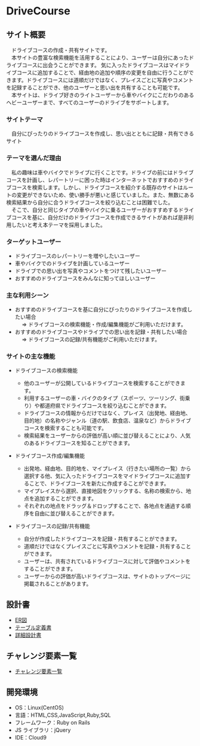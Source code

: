 # DriveCourse

## サイト概要

&emsp;ドライブコースの作成・共有サイトです。<br>
&emsp;本サイトの豊富な検索機能を活用することにより、ユーザーは自分にあったドライブコースに出会うことができます。
気に入ったドライブコースはマイドライブコースに追加することで、経由地の追加や順序の変更を自由に行うことができます。ドライブコースには道順だけではなく、プレイスごとに写真やコメントを記録することができ、他のユーザーと思い出を共有することも可能です。<br>
&emsp;本サイトは、ドライブ好きのライトユーザーから車やバイクにこだわりのあるヘビーユーザーまで、すべてのユーザーのドライブをサポートします。

### サイトテーマ

&emsp;自分にぴったりのドライブコースを作成し、思い出とともに記録・共有できるサイト

### テーマを選んだ理由

&emsp;私の趣味は車やバイクでドライブに行くことです。ドライブの前にはドライブコースを計画し、レパートリーに困った時はインターネットでおすすめのドライブコースを検索します。しかし、ドライブコースを紹介する既存のサイトはルートの変更ができないため、使い勝手が悪いと感じていました。また、無数にある検索結果から自分に合うドライブコースを絞り込むことは困難でした。<br>
&emsp;そこで、自分と同じタイプの車やバイクに乗るユーザーがおすすめするドライブコースを基に、自分だけのドライブコースを作成できるサイトがあれば是非利用したいと考え本テーマを採用しました。

### ターゲットユーザー

- ドライブコースのレパートリーを増やしたいユーザー
- 車やバイクでのドライブを計画しているユーザー
- ドライブでの思い出を写真やコメントをつけて残したいユーザー
- おすすめのドライブコースをみんなに知ってほしいユーザー

### 主な利用シーン

- おすすめのドライブコースを基に自分にぴったりのドライブコースを作成したい場合
  <br>　 ⇒ ドライブコースの検索機能・作成/編集機能がご利用いただけます。
- おすすめのドライブコースやドライブでの思い出を記録・共有したい場合
  <br>　 ⇒ ドライブコースの記録/共有機能がご利用いただけます。

### サイトの主な機能

- ドライブコースの検索機能

  - 他のユーザーが公開しているドライブコースを検索することができます。
  - 利用するユーザーの車・バイクのタイプ（スポーツ、ツーリング、街乗り）や都道府県でドライブコースを絞り込むことができます。
  - ドライブコースの情報からだけではなく、プレイス（出発地、経由地、目的地）の名称やジャンル（道の駅、飲食店、温泉など）からドライブコースを検索することも可能です。
  - 検索結果をユーザーからの評価が高い順に並び替えることにより、人気のあるドライブコースを知ることができます。

- ドライブコース作成/編集機能

  - 出発地、経由地、目的地を、マイプレイス（行きたい場所の一覧）から選択する他、気に入ったドライブコースをマイドライブコースに追加することで、ドライブコースを新たに作成することができます。
  - マイプレイスから選択、直接地図をクリックする、名称の検索から、地点を追加することができます。
  - それぞれの地点をドラッグ＆ドロップすることで、各地点を通過する順序を自由に並び替えることができます。

- ドライブコースの記録/共有機能
  - 自分が作成したドライブコースを記録・共有することができます。
  - 道順だけではなくプレイスごとに写真やコメントを記録・共有することができます。
  - ユーザーは、共有されているドライブコースに対して評価やコメントをすることができます。
  - ユーザーからの評価が高いドライブコースは、サイトのトップページに掲載されることがあります。

## 設計書

- [ER図](#)
- [テーブル定義書](#)
- [詳細設計書](#)

## チャレンジ要素一覧

- [チャレンジ要素一覧](https://docs.google.com/spreadsheets/d/1iksKeXpZrr3LqtiUR9k1gKPRFSGYmswZRnqnSf4qbRE/edit?usp=sharing)

## 開発環境

- OS：Linux(CentOS)
- 言語：HTML,CSS,JavaScript,Ruby,SQL
- フレームワーク：Ruby on Rails
- JS ライブラリ：jQuery
- IDE：Cloud9
